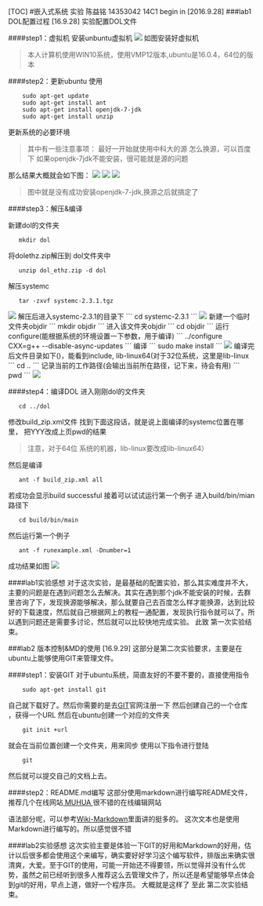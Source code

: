 [TOC]
#嵌入式系统 实验
陈益铭 14353042 14C1 begin in [2016.9.28]
###lab1 DOL配置过程 [16.9.28]
实验配置DOL文件

####step1：虚拟机
安装unbuntu虚拟机
<img src="ES2016_14353042/Res/Pic/1.png ">
如图安装好虚拟机
>本人计算机使用WIN10系统，使用VMP12版本,ubuntu是16.0.4，64位的版本

####step2：更新ubuntu
使用
``` 
    sudo apt-get update
    sudo apt-get install ant
    sudo apt-get install openjdk-7-jdk
    sudo apt-get install unzip
```
更新系统的必要环境
>其中有一些注意事项：
最好一开始就使用中科大的源
怎么换源，可以百度下
如果openjdk-7jdk不能安装，很可能就是源的问题

那么结果大概就会如下图：
<img src="ES2016_14353042/Res/Pic/2.png">
<img src="ES2016_14353042/Res/Pic/3.png">
<img src="ES2016_14353042/Res/Pic/4.png">
>图中就是没有成功安装openjdk-7-jdk,换源之后就搞定了

####step3：解压&编译

新建dol的文件夹
```
   mkdir dol
```
将dolethz.zip解压到 dol文件夹中
```
   unzip dol_ethz.zip -d dol
```
解压systemc
```
   tar -zxvf systemc-2.3.1.tgz
```
<img src="ES2016_14353042/Res/Pic/5.png">
解压后进入systemc-2.3.1的目录下
```
   cd systemc-2.3.1
```
<img src="ES2016_14353042/Res/Pic/6.png">
新建一个临时文件夹objdir
```
   mkdir objdir
```
进入该文件夹objdir
```
   cd objdir
```
运行configure(能根据系统的环境设置一下参数，用于编译)
```
   ../configure CXX=g++ --disable-async-updates
```
编译
```
   sudo make install
```
<img src="ES2016_14353042/Res/Pic/7.png">
编译完后文件目录如下()，能看到include, lib-linux64(对于32位系统，这里是lib-linux
```
 cd ..       
```
记录当前的工作路径(会输出当前所在路径，记下来，待会有用)
```
   pwd
```
<img src="ES2016_14353042/Res/Pic/8.png">

####step4：编译DOL
进入刚刚dol的文件夹
```
   cd ../dol
```
修改build_zip.xml文件
找到下面这段话，就是说上面编译的systemc位置在哪里，
<property name="systemc.inc" value="YYY/include"/>
<property name="systemc.lib" value="YYY/lib-linux/libsystemc.a"/>
把YYY改成上页pwd的结果
>注意，对于64位 系统的机器，lib-linux要改成lib-linux64）

然后是编译
```
   ant -f build_zip.xml all
```
若成功会显示build successful
接着可以试试运行第一个例子
进入build/bin/mian路径下
```
   cd build/bin/main
```
然后运行第一个例子
```
   ant -f runexample.xml -Dnumber=1
```
成功结果如图
<img src="ES2016_14353042/Res/Pic/9.png">

####lab1实验感想
对于这次实验，是最基础的配置实验，那么其实难度并不大，主要的问题是在遇到问题怎么去解决。其实在遇到那个jdk不能安装的时候，去群里咨询了下，发现换源能够解决，那么就要自己去百度怎么样才能换源，达到比较好的下载速度，然后就自己根据网上的教程一通配置，发现执行指令就可以了。所以遇到问题还是需要多讨论，然后就可以比较快地完成实验。
此致 第一次实验结束。

###lab2 版本控制&MD的使用 [16.9.29]
这部分是第二次实验要求，主要是在ubuntu上能够使用GIT来管理文件。

####step1：安装GIT
对于ubuntu系统，简直友好的不要不要的，直接使用指令
```
    sudo apt-get install git
```
自己就下载好了。然后你需要的是去[GIT](https://github.com/)官网注册一下
然后创建自己的一个仓库 ，获得一个URL 
然后在ubuntu创建一个对应的文件夹
```
    git init +url
```
就会在当前位置创建一个文件夹，用来同步
使用以下指令进行登陆
```
    git
```
然后就可以提交自己的文档上去。

####step2：README.md编写
这部分使用markdown进行编写README文件，推荐几个在线网站[ MUHUA ](http://mahua.jser.me/)很不错的在线编辑网站

语法部分呢，可以参考[Wiki-Markdown](https://en.wikipedia.org/wiki/Markdown)里面讲的挺多的。
这次文本也是使用Markdown进行编写的。所以感觉很不错

####lab2实验感想
这次实验主要是体验一下GIT的好用和Markdown的好用，估计以后很多都会使用这个来编写，确实要好好学习这个编写软件，排版出来确实很清爽，大爱。至于GIT的使用，可能一开始还不得要领，所以觉得并没有什么优势，虽然之前已经听到很多人推荐这么去管理文件了，所以还是希望能够早点体会到git的好用，早点上道，做好一个程序员。
大概就是这样了
至此 第二次实验结束。


